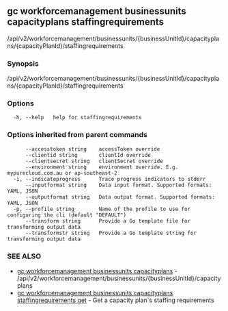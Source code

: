 ## gc workforcemanagement businessunits capacityplans staffingrequirements

/api/v2/workforcemanagement/businessunits/{businessUnitId}/capacityplans/{capacityPlanId}/staffingrequirements

### Synopsis

/api/v2/workforcemanagement/businessunits/{businessUnitId}/capacityplans/{capacityPlanId}/staffingrequirements

### Options

```
  -h, --help   help for staffingrequirements
```

### Options inherited from parent commands

```
      --accesstoken string    accessToken override
      --clientid string       clientId override
      --clientsecret string   clientSecret override
      --environment string    environment override. E.g. mypurecloud.com.au or ap-southeast-2
  -i, --indicateprogress      Trace progress indicators to stderr
      --inputformat string    Data input format. Supported formats: YAML, JSON
      --outputformat string   Data output format. Supported formats: YAML, JSON
  -p, --profile string        Name of the profile to use for configuring the cli (default "DEFAULT")
      --transform string      Provide a Go template file for transforming output data
      --transformstr string   Provide a Go template string for transforming output data
```

### SEE ALSO

* [gc workforcemanagement businessunits capacityplans](gc_workforcemanagement_businessunits_capacityplans.html)	 - /api/v2/workforcemanagement/businessunits/{businessUnitId}/capacityplans
* [gc workforcemanagement businessunits capacityplans staffingrequirements get](gc_workforcemanagement_businessunits_capacityplans_staffingrequirements_get.html)	 - Get a capacity plan`s staffing requirements



